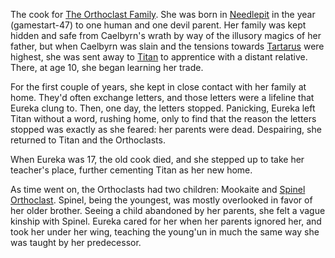 The cook for [The Orthoclast Family](The%20Orthoclast%20Family.md). She was born in [Needlepit](Needlepit) in the year (gamestart-47) to one human and one devil parent. Her family was kept hidden and safe from Caelbyrn's wrath by way of the illusory magics of her father, but when Caelbyrn was slain and the tensions towards [Tartarus](Tartarus) were highest, she was sent away to [Titan](../../Locations/Titan.md) to apprentice with a distant relative. There, at age 10, she began learning her trade.

For the first couple of years, she kept in close contact with her family at home. They'd often exchange letters, and those letters were a lifeline that Eureka clung to. Then, one day, the letters stopped. Panicking, Eureka left Titan without a word, rushing home, only to find that the reason the letters stopped was exactly as she feared: her parents were dead. Despairing, she returned to Titan and the Orthoclasts. 

When Eureka was 17, the old cook died, and she stepped up to take her teacher's place, further cementing Titan as her new home.

As time went on, the Orthoclasts had two children: Mookaite and [Spinel Orthoclast](Spinel%20Orthoclast). Spinel, being the youngest, was mostly overlooked in favor of her older brother. Seeing a child abandoned by her parents, she felt a vague kinship with Spinel. Eureka cared for her when her parents ignored her, and took her under her wing, teaching the young'un in much the same way she was taught by her predecessor.